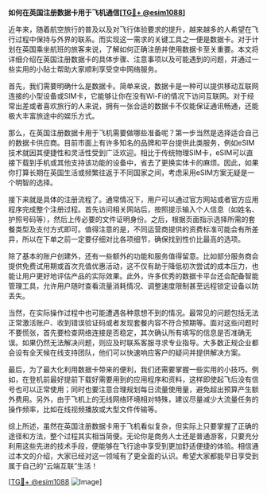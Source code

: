**如何在英国注册数据卡用于飞机通信[[TG💪+ @esim1088](https://t.me/s/esim1088)]**

近年来，随着航空旅行的普及以及对飞行体验要求的提升，越来越多的人希望在飞行过程中保持与外界的联系。而实现这一需求的关键工具之一便是数据卡。对于计划在英国乘坐航班的旅客来说，了解如何正确注册并使用数据卡至关重要。本文将详细介绍在英国注册数据卡的具体步骤、注意事项以及可能遇到的问题，并通过一些实用的小贴士帮助大家顺利享受空中网络服务。

首先，我们需要明确什么是数据卡。简单来说，数据卡是一种可以提供移动互联网连接的小型设备或SIM卡，它能够让你在没有Wi-Fi的情况下访问互联网。对于经常出差或者喜欢旅行的人来说，拥有一张合适的数据卡不仅能保证通讯畅通，还能极大丰富旅途中的娱乐方式。

那么，在英国注册数据卡用于飞机需要做哪些准备呢？第一步当然是选择适合自己的数据卡供应商。目前市面上有许多知名的品牌和平台提供此类服务，例如eSIM技术就因其便捷性和灵活性受到广泛欢迎。相比于传统物理SIM卡，eSIM可以直接下载到手机或其他支持该功能的设备中，省去了更换实体卡的麻烦。因此，如果你打算长期在英国生活或频繁往返于不同国家之间，考虑采用eSIM方案无疑是一个明智的选择。

接下来就是具体的注册流程了。通常情况下，用户可以通过官方网站或者官方应用程序完成整个注册过程。首先访问相关网站后，按照提示输入个人信息（如姓名、护照号码等），然后上传必要的文件证明身份。之后，根据页面指示选择所需的套餐类型及支付方式即可。值得注意的是，不同运营商提供的资费标准可能会有所差异，所以在下单之前一定要仔细对比各项细节，确保找到性价比最高的选项。

除了基本的账户创建外，还有一些额外的功能和服务值得留意。比如部分服务商会提供免费试用期或首次充值优惠活动，这不仅有助于降低初次尝试的成本压力，也能让用户更好地评估产品的实际效果。此外，许多优秀的数据卡平台还会配备智能管理工具，允许用户随时查看流量消耗情况、调整速度限制甚至远程锁定设备以防丢失。

当然，在实际操作过程中也可能遭遇各种意想不到的情况。最常见的问题包括无法正常激活账户、收到错误验证码或者发现套餐内容不符合预期等。面对这些问题时不要慌张，首先要检查网络连接是否稳定，其次确认所有填写的信息是否准确无误。如果仍然无法解决问题，则应及时联系客服寻求专业指导。大多数正规企业都会设有全天候在线支持团队，他们可以快速响应客户的疑问并提供解决方案。

最后，为了最大化利用数据卡带来的便利，我们还需要掌握一些实用的小技巧。例如，在登机前最好提前下载好需要用到的应用程序和资料，这样即使起飞后没有信号也可以正常使用；同时也要注意合理规划每日流量使用量，避免超出预算产生额外费用。另外，由于飞机上的无线网络环境相对特殊，建议尽量减少大流量任务的操作频率，比如在线视频播放或大型文件传输等。

综上所述，虽然在英国注册数据卡用于飞机看似复杂，但实际上只要掌握了正确的途径和方法，整个过程其实相当简便。无论你是商务人士还是普通游客，只要充分利用这些先进的技术手段，便能够在飞行途中享受到更加舒适便捷的体验。相信通过本文的介绍，大家已经对这一领域有了更全面的认识。希望大家都能早日享受到属于自己的“云端互联”生活！

[[TG💪+ @esim1088](https://t.me/s/esim1088) ![Image](https://i.postimg.cc/4NQfJmqS/Snipaste-2025-05-13-00-14-12.png)]